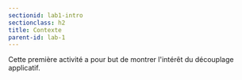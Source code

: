 ```yaml
---
sectionid: lab1-intro
sectionclass: h2
title: Contexte
parent-id: lab-1
---
```


Cette première activité a pour but de montrer l'intérêt du découplage applicatif.

